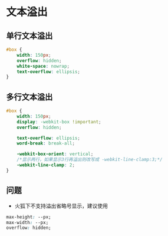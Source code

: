 # 文本溢出

## 单行文本溢出

```css
#box {
    width: 150px;
    overflow: hidden;
    white-space: nowrap;
    text-overflow: ellipsis;
}
```

## 多行文本溢出

```css
#box {
    width: 150px;
    display: -webkit-box !important;
    overflow: hidden;

    text-overflow: ellipsis;
    word-break: break-all;

    -webkit-box-orient: vertical;
    /*显示两行，如果显示3行再溢出则改写成 -webkit-line-clamp:3;*/
    -webkit-line-clamp: 2;
}
```

## 问题

- 火狐下不支持溢出省略号显示，建议使用

```css
max-height: --px;
max-width: --px;
overflow: hidden;
```